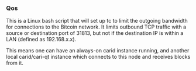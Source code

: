 ### Qos ###

This is a Linux bash script that will set up tc to limit the outgoing bandwidth for connections to the Bitcoin network. It limits outbound TCP traffic with a source or destination port of 31813, but not if the destination IP is within a LAN (defined as 192.168.x.x).

This means one can have an always-on carid instance running, and another local carid/cari-qt instance which connects to this node and receives blocks from it.
